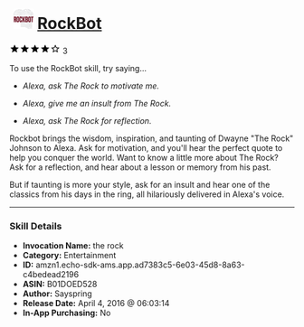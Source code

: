 # &nbsp;<img src="skill_icon" alt="RockBot icon" width="36"> [RockBot](http://alexa.amazon.com/#skills/amzn1.echo-sdk-ams.app.ad7383c5-6e03-45d8-8a63-c4bedead2196)
![4 stars](../../images/ic_star_black_18dp_1x.png)![4 stars](../../images/ic_star_black_18dp_1x.png)![4 stars](../../images/ic_star_black_18dp_1x.png)![4 stars](../../images/ic_star_black_18dp_1x.png)![4 stars](../../images/ic_star_border_black_18dp_1x.png) 3

To use the RockBot skill, try saying...

* *Alexa, ask The Rock to motivate me.*

* *Alexa, give me an insult from The Rock.*

* *Alexa, ask The Rock for reflection.*

Rockbot brings the wisdom, inspiration, and taunting of Dwayne "The Rock" Johnson to Alexa. Ask for motivation, and you'll hear the perfect quote to help you conquer the world. Want to know a little more about The Rock? Ask for a reflection, and hear about a lesson or memory from his past. 

But if taunting is more your style, ask for an insult and hear one of the classics from his days in the ring, all hilariously delivered in Alexa's voice.

***

### Skill Details

* **Invocation Name:** the rock
* **Category:** Entertainment
* **ID:** amzn1.echo-sdk-ams.app.ad7383c5-6e03-45d8-8a63-c4bedead2196
* **ASIN:** B01DOED528
* **Author:** Sayspring
* **Release Date:** April 4, 2016 @ 06:03:14
* **In-App Purchasing:** No
